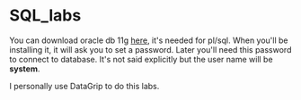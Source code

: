 # SQL_labs

You can download oracle db 11g [here](https://drive.google.com/drive/folders/1mP5EjLDgq7SN4sVbyJgUxstegjFOW9qP?usp=sharing "don't afraid to click it, it's my google drive"), it's needed for pl/sql.
When you'll be installing it, it will ask you to set a password. Later you'll need this password to connect to database. It's not said explicitly but the user name will be __system__. 

I personally use DataGrip to do this labs.
